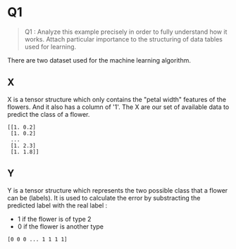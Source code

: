 # Q1

> Q1 : Analyze this example precisely in order to fully understand how it works. Attach particular importance to the structuring of data tables used for learning.

There are two dataset used for the machine learning algorithm.

## X

X is a tensor structure which only contains the "petal  width" features of the flowers. And it also has a column of '1'.
The X are our set of available data to predict the class of a flower.

```
[[1. 0.2]
 [1. 0.2]
 ...
 [1. 2.3]
 [1. 1.8]]
```

## Y

Y is a tensor structure which represents the two possible class that a flower can be (labels). It is used to calculate the error by substracting the predicted label with the real label :
- 1 if the flower is of type 2
- 0 if the flower is another type

```
[0 0 0 ... 1 1 1 1]
```

